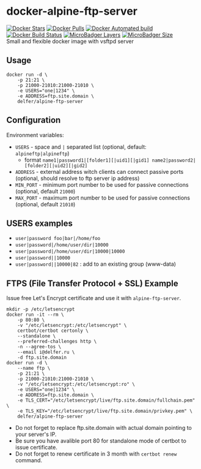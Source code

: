 # docker-alpine-ftp-server
[![Docker Stars](https://img.shields.io/docker/stars/delfer/alpine-ftp-server.svg)](https://hub.docker.com/r/delfer/alpine-ftp-server/) [![Docker Pulls](https://img.shields.io/docker/pulls/delfer/alpine-ftp-server.svg)](https://hub.docker.com/r/delfer/alpine-ftp-server/) [![Docker Automated build](https://img.shields.io/docker/automated/delfer/alpine-ftp-server.svg)](https://hub.docker.com/r/delfer/alpine-ftp-server/) [![Docker Build Status](https://img.shields.io/docker/build/delfer/alpine-ftp-server.svg)](https://hub.docker.com/r/delfer/alpine-ftp-server/) [![MicroBadger Layers](https://img.shields.io/microbadger/layers/delfer/alpine-ftp-server.svg)](https://hub.docker.com/r/delfer/alpine-ftp-server/) [![MicroBadger Size](https://img.shields.io/microbadger/image-size/delfer/alpine-ftp-server.svg)](https://hub.docker.com/r/delfer/alpine-ftp-server/)  
Small and flexible docker image with vsftpd server

## Usage
```
docker run -d \
    -p 21:21 \
    -p 21000-21010:21000-21010 \
    -e USERS="one|1234" \
    -e ADDRESS=ftp.site.domain \
    delfer/alpine-ftp-server
```

## Configuration

Environment variables:
- `USERS` - space and `|` separated list (optional, default: `alpineftp|alpineftp`)
  - format `name1|password1|[folder1][|uid1][|gid1] name2|password2|[folder2][|uid2][|gid2]`
- `ADDRESS` - external address witch clients can connect passive ports (optional, should resolve to ftp server ip address)
- `MIN_PORT` - minimum port number to be used for passive connections (optional, default `21000`)
- `MAX_PORT` - maximum port number to be used for passive connections (optional, default `21010`)

## USERS examples

- `user|password foo|bar|/home/foo`
- `user|password|/home/user/dir|10000`
- `user|password|/home/user/dir|10000|10000`
- `user|password||10000`
- `user|password||10000|82` : add to an existing group (www-data)

## FTPS (File Transfer Protocol + SSL) Example

Issue free Let's Encrypt certificate and use it with `alpine-ftp-server`.

```
mkdir -p /etc/letsencrypt
docker run -it --rm \
    -p 80:80 \
    -v "/etc/letsencrypt:/etc/letsencrypt" \
    certbot/certbot certonly \
    --standalone \
    --preferred-challenges http \
    -n --agree-tos \
    --email i@delfer.ru \
    -d ftp.site.domain
docker run -d \
    --name ftp \
    -p 21:21 \
    -p 21000-21010:21000-21010 \
    -v "/etc/letsencrypt:/etc/letsencrypt:ro" \
    -e USERS="one|1234" \
    -e ADDRESS=ftp.site.domain \
    -e TLS_CERT="/etc/letsencrypt/live/ftp.site.domain/fullchain.pem" \
    -e TLS_KEY="/etc/letsencrypt/live/ftp.site.domain/privkey.pem" \
    delfer/alpine-ftp-server
```

- Do not forget to replace ftp.site.domain with actual domain pointing to your server's IP.
- Be sure you have avalible port 80 for standalone mode of certbot to issue certificate.
- Do not forget to renew certificate in 3 month with `certbot renew` command.
